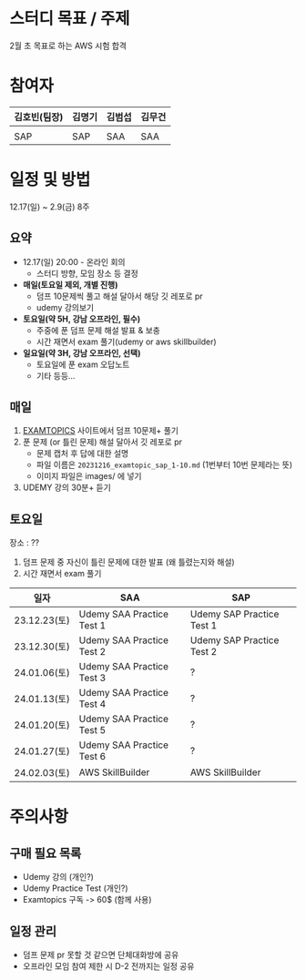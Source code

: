 # 스터디 목표 / 주제

  2월 초 목표로 하는 AWS 시험 합격

# 참여자

| 김호빈(팀장) | 김명기 | 김범섭 |김무건|
| ---- | ---- | ---- |----|
|      |      |      ||
| SAP | SAP | SAA |SAA|

# 일정 및 방법

12.17(일) ~ 2.9(금) 8주

## 요약

- 12.17(일) 20:00 - 온라인 회의
  - 스터디 방향, 모임 장소 등 결정 
- **매일(토요일 제외, 개별 진행)**
  - 덤프 10문제씩 풀고 해설 달아서 해당 깃 레포로 pr
  - udemy 강의보기
- **토요일(약 5H, 강남 오프라인, 필수)**
  - 주중에 푼 덤프 문제 해설 발표 & 보충
  - 시간 재면서 exam 풀기(udemy or aws skillbuilder)
- **일요일(약 3H, 강남 오프라인, 선택)**
  - 토요일에 푼 exam 오답노트
  - 기타 등등...

## 매일

1. [EXAMTOPICS](https://www.examtopics.com/) 사이트에서 덤프 10문제+ 풀기
2. 푼 문제 (or 틀린 문제) 해설 달아서 깃 레포로 pr
   - 문제 캡처 후 답에 대한 설명
   - 파일 이름은 `20231216_examtopic_sap_1-10.md` (1번부터 10번 문제라는 뜻)
   - 이미지 파일은 images/ 에 넣기
3. UDEMY 강의 30분+ 듣기

## 토요일

장소 : ??

1. 덤프 문제 중 자신이 틀린 문제에 대한 발표 (왜 틀렸는지와 해설)
2. 시간 재면서 exam 풀기

| 일자         | SAA                       | SAP                       |
| ------------ | ------------------------- | ------------------------- |
| 23.12.23(토) | Udemy SAA Practice Test 1 | Udemy SAP Practice Test 1 |
| 23.12.30(토) | Udemy SAA Practice Test 2 | Udemy SAP Practice Test 2 |
| 24.01.06(토) | Udemy SAA Practice Test 3 | ?                         |
| 24.01.13(토) | Udemy SAA Practice Test 4 | ?                         |
| 24.01.20(토) | Udemy SAA Practice Test 5 | ?                         |
| 24.01.27(토) | Udemy SAA Practice Test 6 | ?                         |
| 24.02.03(토) | AWS SkillBuilder          | AWS SkillBuilder          |

# 주의사항

## 구매 필요 목록

- Udemy 강의 (개인?)
- Udemy Practice Test (개인?)
- Examtopics 구독 -> 60$ (함께 사용)

## 일정 관리

- 덤프 문제 pr 못할 것 같으면 단체대화방에 공유
- 오프라인 모임 참여 제한 시 D-2 전까지는 일정 공유
